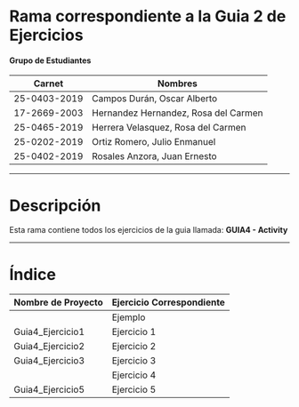 # Rama correspondiente a la Guia 2 de Ejercicios 
#### Grupo de Estudiantes
| **Carnet** | **Nombres** |
|----------|----------|
| 25-0403-2019|	Campos Durán, Oscar Alberto|
| 17-2669-2003|	Hernandez Hernandez, Rosa del Carmen|
| 25-0465-2019| Herrera Velasquez, Rosa del Carmen|
| 25-0202-2019|	Ortiz Romero, Julio Enmanuel|
| 25-0402-2019|	Rosales Anzora, Juan Ernesto|

***
# Descripción

Esta rama contiene todos los ejercicios de la guia llamada: **GUIA4 - Activity**
***

# Índice

| **Nombre de Proyecto** | **Ejercicio Correspondiente** |
|----------|----------|
| |	Ejemplo |
| Guia4_Ejercicio1| Ejercicio 1|
| Guia4_Ejercicio2| Ejercicio 2|
| Guia4_Ejercicio3|	Ejercicio 3|
| |	Ejercicio 4|
| Guia4_Ejercicio5|	Ejercicio 5|